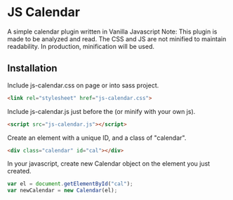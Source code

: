 # JS Calendar
A simple calendar plugin written in Vanilla Javascript
Note: This plugin is made to be analyzed and read. The CSS and JS are not minified to maintain readability. In production, minification will be used. 

## Installation
Include js-calendar.css on page or into sass project.
```html
<link rel="stylesheet" href="js-calendar.css">
```

Include js-calendar.js just before the </body> (or minify with your own js).
```html
<script src="js-calendar.js"></script>
```

Create an element with a unique ID, and a class of "calendar".
```html
<div class="calendar" id="cal"></div>
```

In your javascript, create new Calendar object on the element you just created.
``` javascript
var el = document.getElementById("cal");
var newCalendar = new Calendar(el);
```
